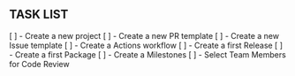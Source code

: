 ## TASK LIST

[ ] - Create a new project
[ ] - Create a new PR template
[ ] - Create a new Issue template
[ ] - Create a Actions workflow
[ ] - Create a first Release
[ ] - Create a first Package
[ ] - Create a Milestones
[ ] - Select Team Members for Code Review
